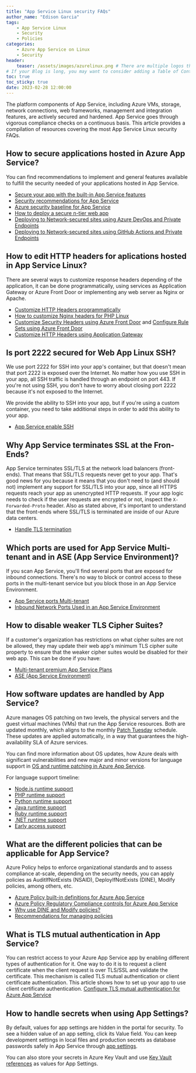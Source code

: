 ```yaml
---
title: "App Service Linux security FAQs"
author_name: "Edison Garcia"
tags:
    - App Service Linux
    - Security
    - Policies
categories:
    - Azure App Service on Linux
    - Security
header:
    teaser: /assets/images/azurelinux.png # There are multiple logos that can be used in "/assets/images" if you choose to add one.
# If your Blog is long, you may want to consider adding a Table of Contents by adding the following two settings.
toc: true
toc_sticky: true
date: 2023-02-28 12:00:00
---
```


The platform components of App Service, including Azure VMs, storage, network connections, web frameworks, management and integration features, are actively secured and hardened. App Service goes through vigorous compliance checks on a continuous basis. This article provides a compilation of resources covering the most App Service Linux security FAQs. 

## How to secure applications hosted in Azure App Service?

You can find recommendations to implement and general features available to fulfill the security needed of your applications hosted in App Service. 
- [Secure your app with the built-in App Service features](https://learn.microsoft.com/en-us/azure/app-service/overview-security)
- [Security recommendations for App Service](https://learn.microsoft.com/en-us/azure/app-service/security-recommendations)
- [Azure security baseline for App Service](https://learn.microsoft.com/en-us/security/benchmark/azure/baselines/app-service-security-baseline)
- [How to deploy a secure n-tier web app](https://azure.github.io/AppService/2022/12/02/n-tier-web-app.html)
- [Deploying to Network-secured sites using Azure DevOps and Private Endpoints](https://azure.github.io/AppService/2021/01/04/deploying-to-network-secured-sites.html)
- [Deploying to Network-secured sites using GitHub Actions and Private Endpoints](https://azure.github.io/AppService/2021/03/01/deploying-to-network-secured-sites-2.html) 


## How to edit HTTP headers for aplications hosted in App Service Linux? 
There are several ways to customize response headers depending of the application, it can be done programmatically, using services as Application Gateway or Azure Front Door or implementing any web server as Nginx or Apache.
* [Customize HTTP Headers programmatically](https://azureossd.github.io/2022/05/25/Editing-Response-Headers-on-Linux-App-Service/index.html)
* [How to customize Nginx headers for PHP Linux](https://azureossd.github.io/2023/02/24/how-to-modify-nginx-headers/index.html)
* [Customize Security Headers using Azure Front Door](https://learn.microsoft.com/en-us/azure/frontdoor/front-door-security-headers) and [Configure Rule Sets using Azure Front Door](https://learn.microsoft.com/en-us/azure/frontdoor/standard-premium/how-to-configure-rule-set)
* [Customize HTTP Headers using Application Gateway](https://learn.microsoft.com/en-us/azure/application-gateway/rewrite-http-headers-portal)

##  Is port 2222 secured for Web App Linux SSH?

We use port 2222 for SSH into your app's container, but that doesn't mean that port 2222 is exposed over the Internet. No matter how you use SSH in your app, all SSH traffic is handled through an endpoint on port 443. If you're not using SSH, you don't have to worry about closing port 2222 because it's not exposed to the Internet.

We provide the ability to SSH into your app, but if you're using a custom container, you need to take additional steps in order to add this ability to your app. 
* [App Service enable SSH](https://learn.microsoft.com/en-us/azure/app-service/configure-custom-container?tabs=debian&pivots=container-linux#enable-ssh)

## Why App Service terminates SSL at the Fron-Ends?
App Service terminates SSL/TLS at the network load balancers (front-ends). That means that SSL/TLS requests never get to your app. That's good news for you because it means that you don't need to (and should not) implement any support for SSL/TLS into your app, since all HTTPS requests reach your app as unencrypted HTTP requests. If your app logic needs to check if the user requests are encrypted or not, inspect the `X-Forwarded-Proto` header. Also as stated above, it's important to understand that the front-ends where SSL/TLS is terminated are inside of our Azure data centers. 
* [Handle TLS termination](https://learn.microsoft.com/en-us/azure/app-service/configure-ssl-bindings#handle-tls-termination)

## Which ports are used for App Service Multi-tenant and in ASE (App Service Environment)?
If you scan App Service, you'll find several ports that are exposed for inbound connections. There's no way to block or control access to these ports in the multi-tenant service but you block those in an App Service Environment.

* [App Service ports Multi-tenant](https://learn.microsoft.com/en-us/azure/app-service/networking-features#app-service-ports)
* [Inbound Network Ports Used in an App Service Environment](https://learn.microsoft.com/en-us/azure/app-service/environment/app-service-app-service-environment-control-inbound-traffic#inbound-network-ports-used-in-an-app-service-environment)
 

## How to disable weaker TLS Cipher Suites?
If a customer's organization has restrictions on what cipher suites are not be allowed, they may update their web app's minimum TLS cipher suite property to ensure that the weaker cipher suites would be disabled for their web app. This can be done if you have:

- [Multi-tenant premium App Service Plans](https://azure.github.io/AppService/2022/10/11/Public-preview-min-tls-cipher-suite.html)
- [ASE (App Service Environment)](https://learn.microsoft.com/en-us/azure/app-service/environment/app-service-app-service-environment-custom-settings#change-tls-cipher-suite-order)

## How software updates are handled by App Service?
Azure manages OS patching on two levels, the physical servers and the guest virtual machines (VMs) that run the App Service resources. Both are updated monthly, which aligns to the monthly [Patch Tuesday](https://learn.microsoft.com/en-us/security-updates/) schedule. These updates are applied automatically, in a way that guarantees the high-availability SLA of Azure services. 

You can find more information about OS updates, how Azure deals with significant vulnerabilities and new major and minor versions for language support in [OS and runtime patching in Azure App Service](https://learn.microsoft.com/en-us/azure/app-service/overview-patch-os-runtime). 

For language support timeline: 
- [Node.js runtime support](https://github.com/Azure/app-service-linux-docs/blob/master/Runtime_Support/node_support.md)
- [PHP runtime support](https://github.com/Azure/app-service-linux-docs/blob/master/Runtime_Support/php_support.md)
- [Python runtime support](https://github.com/Azure/app-service-linux-docs/blob/master/Runtime_Support/python_support.md)
- [Java runtime support](https://learn.microsoft.com/en-us/azure/app-service/configure-language-java?pivots=platform-linux#java-runtime-statement-of-support)
- [Ruby runtime support](https://github.com/Azure/app-service-linux-docs/blob/master/Runtime_Support/ruby_support.md)
- [.NET runtime support](https://github.com/Azure/app-service-linux-docs/blob/master/Runtime_Support/dot_net_core.md)
- [Early access support](https://github.com/Azure/app-service-linux-docs/blob/master/Runtime_Support/early_access.md)


## What are the different policies that can be applicable for App Service?

Azure Policy helps to enforce organizational standards and to assess compliance at-scale, depending on the security needs, you can apply policies as AuditIfNotExists (NSAID), DeployIfNotExists (DINE), Modify policies, among others, etc.

- [Azure Policy built-in definitions for Azure App Service](https://learn.microsoft.com/en-us/azure/app-service/policy-reference)
- [Azure Policy Regulatory Compliance controls for Azure App Service](https://learn.microsoft.com/en-us/azure/app-service/security-controls-policy)
- [Why use DINE and Modify policies?](https://learn.microsoft.com/en-us/azure/cloud-adoption-framework/ready/enterprise-scale/dine-guidance)
- [Recommendations for managing policies](https://learn.microsoft.com/en-us/azure/governance/policy/overview#recommendations-for-managing-policies)

## What is TLS mutual authentication in App Service?
You can restrict access to your Azure App Service app by enabling different types of authentication for it. One way to do it is to request a client certificate when the client request is over TLS/SSL and validate the certificate. This mechanism is called TLS mutual authentication or client certificate authentication. This article shows how to set up your app to use client certificate authentication. [Configure TLS mutual authentication for Azure App Service](https://learn.microsoft.com/en-us/azure/app-service/app-service-web-configure-tls-mutual-auth?tabs=azurecli)

## How to handle secrets when using App Settings? 
By default, values for app settings are hidden in the portal for security. To see a hidden value of an app setting, click its Value field. You can keep development settings in local files and production secrets as database passwords safely in App Service through [app settings](https://learn.microsoft.com/en-us/azure/app-service/configure-common?tabs=portal#configure-app-settings). 

You can also store your secrets in Azure Key Vault and use [Key Vault references](https://learn.microsoft.com/en-us/azure/app-service/app-service-key-vault-references?tabs=azure-cli) as values for App Settings.

